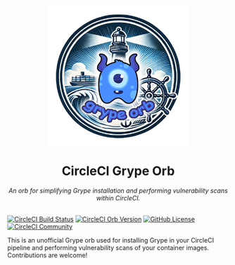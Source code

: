 <div align="center">
  <img align="center" width="320" src="assets/logos/grype-orb-logo.png" alt="Grype Orb">
  <h1>CircleCI Grype Orb</h1>
  <i>An orb for simplifying Grype installation and performing vulnerability scans within CircleCI.</i><br /><br />
</div>

[![CircleCI Build Status](https://circleci.com/gh/juburr/grype-orb.svg?style=shield "CircleCI Build Status")](https://circleci.com/gh/juburr/grype-orb) [![CircleCI Orb Version](https://badges.circleci.com/orbs/juburr/grype-orb.svg)](https://circleci.com/developer/orbs/orb/juburr/grype-orb) [![GitHub License](https://img.shields.io/badge/license-MIT-lightgrey.svg)](https://raw.githubusercontent.com/juburr/grype-orb/master/LICENSE) [![CircleCI Community](https://img.shields.io/badge/community-CircleCI%20Discuss-343434.svg)](https://discuss.circleci.com/c/ecosystem/orbs)

This is an unofficial Grype orb used for installing Grype in your CircleCI pipeline and performing vulnerability scans of your container images. Contributions are welcome!

